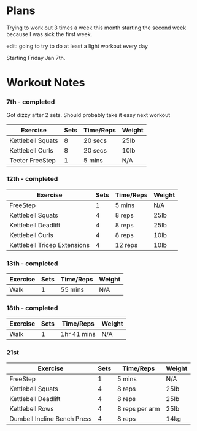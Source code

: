 # Plans

Trying to work out 3 times a week this month starting the second week because I was sick the first week. 

edit: going to try to do at least a light workout every day

Starting Friday Jan 7th.

# Workout Notes

### 7th - completed

Got dizzy after 2 sets. Should probably take it easy next workout

| Exercise | Sets | Time/Reps | Weight |
| --- | --- | --- | --- |
| Kettlebell Squats | 8 | 20 secs | 25lb |
| Kettlebell Curls | 8 | 20 secs | 10lb |
| Teeter FreeStep | 1 | 5 mins | N/A |

### 12th - completed

| Exercise | Sets | Time/Reps | Weight |
| --- | --- | --- | --- |
| FreeStep | 1 | 5 mins | N/A |
| Kettlebell Squats | 4 | 8 reps | 25lb |
| Kettlebell Deadlift | 4 | 8 reps | 25lb |
| Kettlebell Curls | 4 | 8 reps | 10lb |
| Kettlebell Tricep Extensions | 4 | 12 reps | 10lb |


### 13th - completed

| Exercise | Sets | Time/Reps | Weight |
| --- | --- | --- | --- |
| Walk | 1 | 55 mins | N/A |

### 18th - completed
| Exercise | Sets | Time/Reps | Weight |
| --- | --- | --- | --- |
| Walk | 1 | 1hr 41 mins | N/A |

### 21st
| Exercise | Sets | Time/Reps | Weight |
| --- | --- | --- | --- |
| FreeStep | 1 | 5 mins | N/A |
| Kettlebell Squats | 4 | 8 reps | 25lb |
| Kettlebell Deadlift | 4 | 8 reps | 25lb |
| Kettlebell Rows | 4 | 8 reps per arm | 25lb |
| Dumbell Incline Bench Press | 4 | 8 reps | 14kg |


